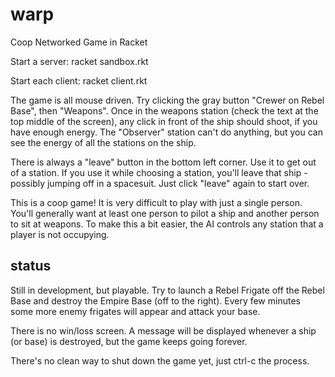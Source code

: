 warp
====

Coop Networked Game in Racket

Start a server: racket sandbox.rkt

Start each client: racket client.rkt

The game is all mouse driven.  Try clicking the gray button "Crewer on Rebel Base", then "Weapons".  Once in the weapons station (check the text at the top middle of the screen), any click in front of the ship should shoot, if you have enough energy.  The "Observer" station can't do anything, but you can see the energy of all the stations on the ship.

There is always a "leave" button in the bottom left corner.  Use it to get out of a station.  If you use it while choosing a station, you'll leave that ship - possibly jumping off in a spacesuit.  Just click "leave" again to start over.

This is a coop game!  It is very difficult to play with just a single person.  You'll generally want at least one person to pilot a ship and another person to sit at weapons.  To make this a bit easier, the AI controls any station that a player is not occupying.


status
----

Still in development, but playable.  Try to launch a Rebel Frigate off the Rebel Base and destroy the Empire Base (off to the right).  Every few minutes some more enemy frigates will appear and attack your base.

There is no win/loss screen.  A message will be displayed whenever a ship (or base) is destroyed, but the game keeps going forever.

There's no clean way to shut down the game yet, just ctrl-c the process.

